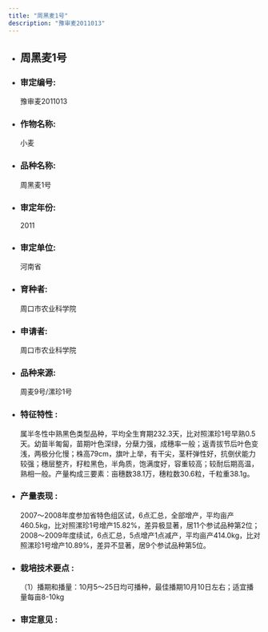 ```yaml
---
title: "周黑麦1号"
description: "豫审麦2011013"
---
```

* ## 周黑麦1号
* ###  审定编号:  
   豫审麦2011013

*  ### 作物名称:  
   小麦

*   ###  品种名称: 
    周黑麦1号

*   ### 审定年份: 
    2011

*   ### 审定单位:  
    河南省

*   ### 育种者:  
    周口市农业科学院

*   ### 申请者:  
    周口市农业科学院

*   ### 品种来源:  
    周麦9号/漯珍1号

*   ### 特征特性 : 
    属半冬性中熟黑色类型品种，平均全生育期232.3天，比对照漯珍1号早熟0.5天。幼苗半匍匐，苗期叶色深绿，分蘖力强，成穗率一般；返青拔节后叶色变浅，两极分化慢；株高79cm，旗叶上举，有干尖，茎秆弹性好，抗倒伏能力较强；穗层整齐，籽粒黑色，半角质，饱满度好，容重较高；较耐后期高温，熟相一般。产量构成三要素：亩穗数38.1万，穗粒数30.6粒，千粒重38.1g。

*   ### 产量表现 : 
    2007～2008年度参加省特色组区试，6点汇总，全部增产，平均亩产460.5kg，比对照漯珍1号增产15.82%，差异极显著，居11个参试品种第2位；2008～2009年度续试，6点汇总，5点增产1点减产，平均亩产414.0kg，比对照漯珍1号增产10.89%，差异不显著，居9个参试品种第5位。

*   ### 栽培技术要点 : 
    （1）播期和播量：10月5～25日均可播种，最佳播期10月10日左右；适宜播量每亩8-10kg

*   ### 审定意见 : 
    
